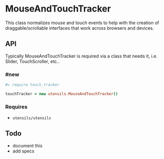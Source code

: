 
# MouseAndTouchTracker
This class normalizes mouse and touch events to help with the creation of draggable/scrollable interfaces
that work across browsers and devices.

## API
Typically MouseAndTouchTracker is required via a class that needs it, i.e. Slider, TouchScroller, etc..


### #new
```coffee
#= require touch_tracker

touchTracker = new utensils.MouseAndTouchTracker()
```

### Requires
- `utensils/utensils`


## Todo
- document this
- add specs

